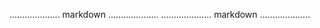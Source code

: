 .................... markdown ....................
.................... markdown ....................
